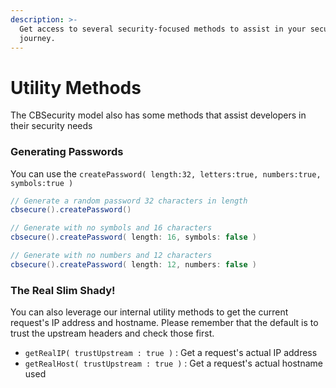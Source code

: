 ```yaml
---
description: >-
  Get access to several security-focused methods to assist in your security
  journey.
---
```


# Utility Methods

The CBSecurity model also has some methods that assist developers in their security needs

### Generating Passwords

You can use the `createPassword( length:32, letters:true, numbers:true, symbols:true )`&#x20;

```java
// Generate a random password 32 characters in length
cbsecure().createPassword()

// Generate with no symbols and 16 characters
cbsecure().createPassword( length: 16, symbols: false )

// Generate with no numbers and 12 characters
cbsecure().createPassword( length: 12, numbers: false )
```

### The Real Slim Shady!

You can also leverage our internal utility methods to get the current request's IP address and hostname.   Please remember that the default is to trust the upstream headers and check those first.

* `getRealIP( trustUpstream : true )` : Get a request's actual IP address
* `getRealHost( trustUpstream : true )` : Get a request's actual hostname used
